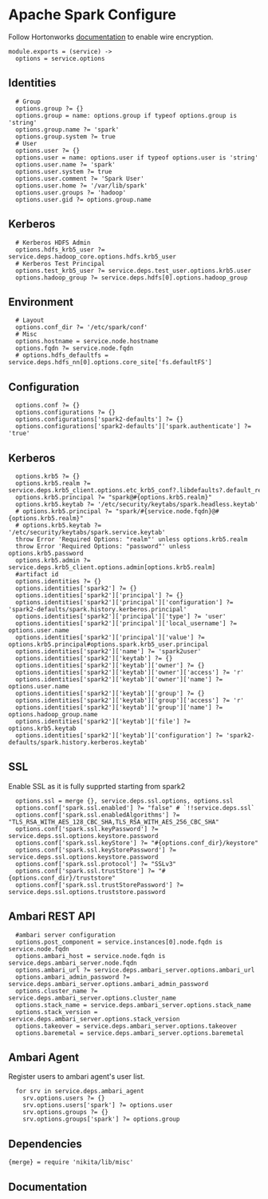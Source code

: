 
# Apache Spark Configure
Follow Hortonworks [documentation][spark2-ssl] to enable wire encryption.

    module.exports = (service) ->
      options = service.options

## Identities

      # Group
      options.group ?= {}
      options.group = name: options.group if typeof options.group is 'string'
      options.group.name ?= 'spark'
      options.group.system ?= true
      # User
      options.user ?= {}
      options.user = name: options.user if typeof options.user is 'string'
      options.user.name ?= 'spark'
      options.user.system ?= true
      options.user.comment ?= 'Spark User'
      options.user.home ?= '/var/lib/spark'
      options.user.groups ?= 'hadoop'
      options.user.gid ?= options.group.name

## Kerberos

      # Kerberos HDFS Admin
      options.hdfs_krb5_user ?= service.deps.hadoop_core.options.hdfs.krb5_user
      # Kerberos Test Principal
      options.test_krb5_user ?= service.deps.test_user.options.krb5.user
      options.hadoop_group ?= service.deps.hdfs[0].options.hadoop_group

## Environment

      # Layout
      options.conf_dir ?= '/etc/spark/conf'
      # Misc
      options.hostname = service.node.hostname
      options.fqdn ?= service.node.fqdn
      # options.hdfs_defaultfs = service.deps.hdfs_nn[0].options.core_site['fs.defaultFS']

## Configuration

      options.conf ?= {}
      options.configurations ?= {}
      options.configurations['spark2-defaults'] ?= {}
      options.configurations['spark2-defaults']['spark.authenticate'] ?= 'true'
## Kerberos

      options.krb5 ?= {}
      options.krb5.realm ?= service.deps.krb5_client.options.etc_krb5_conf?.libdefaults?.default_realm
      options.krb5.principal ?= "spark@#{options.krb5.realm}"
      options.krb5.keytab ?= '/etc/security/keytabs/spark.headless.keytab'
      # options.krb5.principal ?= "spark/#{service.node.fqdn}@#{options.krb5.realm}"
      # options.krb5.keytab ?= '/etc/security/keytabs/spark.service.keytab'
      throw Error 'Required Options: "realm"' unless options.krb5.realm
      throw Error 'Required Options: "password"' unless options.krb5.password
      options.krb5.admin ?= service.deps.krb5_client.options.admin[options.krb5.realm]
      #artifact id
      options.identities ?= {}
      options.identities['spark2'] ?= {}
      options.identities['spark2']['principal'] ?= {}
      options.identities['spark2']['principal']['configuration'] ?= 'spark2-defaults/spark.history.kerberos.principal'
      options.identities['spark2']['principal']['type'] ?= 'user'
      options.identities['spark2']['principal']['local_username'] ?= options.user.name
      options.identities['spark2']['principal']['value'] ?= options.krb5.principal#options.spark.krb5_user.principal
      options.identities['spark2']['name'] ?= 'spark2user'
      options.identities['spark2']['keytab'] ?= {}
      options.identities['spark2']['keytab']['owner'] ?= {}
      options.identities['spark2']['keytab']['owner']['access'] ?= 'r' 
      options.identities['spark2']['keytab']['owner']['name'] ?= options.user.name 
      options.identities['spark2']['keytab']['group'] ?= {}
      options.identities['spark2']['keytab']['group']['access'] ?= 'r'
      options.identities['spark2']['keytab']['group']['name'] ?= options.hadoop_group.name
      options.identities['spark2']['keytab']['file'] ?= options.krb5.keytab
      options.identities['spark2']['keytab']['configuration'] ?= 'spark2-defaults/spark.history.kerberos.keytab'

## SSL
Enable SSL as it is fully supprted starting from spark2

      options.ssl = merge {}, service.deps.ssl.options, options.ssl
      options.conf['spark.ssl.enabled'] ?= "false" # `!!service.deps.ssl`
      options.conf['spark.ssl.enabledAlgorithms'] ?= "TLS_RSA_WITH_AES_128_CBC_SHA,TLS_RSA_WITH_AES_256_CBC_SHA"
      options.conf['spark.ssl.keyPassword'] ?= service.deps.ssl.options.keystore.password
      options.conf['spark.ssl.keyStore'] ?= "#{options.conf_dir}/keystore"
      options.conf['spark.ssl.keyStorePassword'] ?= service.deps.ssl.options.keystore.password
      options.conf['spark.ssl.protocol'] ?= "SSLv3"
      options.conf['spark.ssl.trustStore'] ?= "#{options.conf_dir}/truststore"
      options.conf['spark.ssl.trustStorePassword'] ?= service.deps.ssl.options.truststore.password

## Ambari REST API

      #ambari server configuration
      options.post_component = service.instances[0].node.fqdn is service.node.fqdn
      options.ambari_host = service.node.fqdn is service.deps.ambari_server.node.fqdn
      options.ambari_url ?= service.deps.ambari_server.options.ambari_url
      options.ambari_admin_password ?= service.deps.ambari_server.options.ambari_admin_password
      options.cluster_name ?= service.deps.ambari_server.options.cluster_name
      options.stack_name = service.deps.ambari_server.options.stack_name
      options.stack_version = service.deps.ambari_server.options.stack_version
      options.takeover = service.deps.ambari_server.options.takeover
      options.baremetal = service.deps.ambari_server.options.baremetal

## Ambari Agent
Register users to ambari agent's user list.

      for srv in service.deps.ambari_agent
        srv.options.users ?= {}
        srv.options.users['spark'] ?= options.user
        srv.options.groups ?= {}
        srv.options.groups['spark'] ?= options.group

## Dependencies

    {merge} = require 'nikita/lib/misc'

## Documentation

[spark2-ssl]:(https://docs.hortonworks.com/HDPDocuments/HDP2/HDP-2.6.4/bk_spark-component-guide/content/config-spark2-encryption.html)
